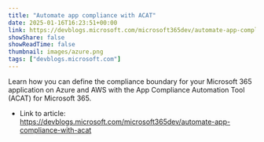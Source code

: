 ```yaml
---
title: "Automate app compliance with ACAT"
date: 2025-01-16T16:23:51+00:00
link: https://devblogs.microsoft.com/microsoft365dev/automate-app-compliance-with-acat
showShare: false
showReadTime: false
thumbnail: images/azure.png
tags: ["devblogs.microsoft.com"]
---
```

Learn how you can define the compliance boundary for your Microsoft 365 application on Azure and AWS with the App Compliance Automation Tool (ACAT) for Microsoft 365.

- Link to article: https://devblogs.microsoft.com/microsoft365dev/automate-app-compliance-with-acat